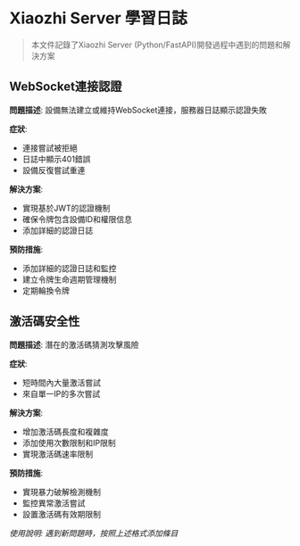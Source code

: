 # Xiaozhi Server 學習日誌

> 本文件記錄了Xiaozhi Server (Python/FastAPI)開發過程中遇到的問題和解決方案

## WebSocket連接認證

**問題描述**: 設備無法建立或維持WebSocket連接，服務器日誌顯示認證失敗

**症狀**: 
- 連接嘗試被拒絕
- 日誌中顯示401錯誤
- 設備反復嘗試重連

**解決方案**:
- 實現基於JWT的認證機制
- 確保令牌包含設備ID和權限信息
- 添加詳細的認證日誌

**預防措施**:
- 添加詳細的認證日誌和監控
- 建立令牌生命週期管理機制
- 定期輪換令牌

## 激活碼安全性

**問題描述**: 潛在的激活碼猜測攻擊風險

**症狀**:
- 短時間內大量激活嘗試
- 來自單一IP的多次嘗試

**解決方案**:
- 增加激活碼長度和複雜度
- 添加使用次數限制和IP限制
- 實現激活碼速率限制

**預防措施**:
- 實現暴力破解檢測機制
- 監控異常激活嘗試
- 設置激活碼有效期限制

_使用說明: 遇到新問題時，按照上述格式添加條目_ 